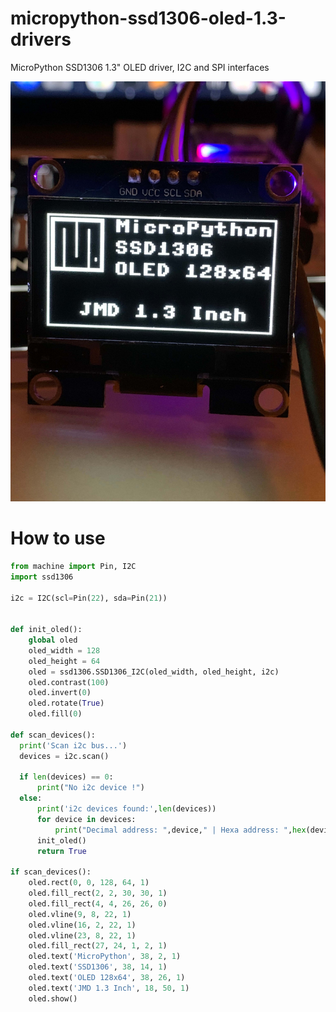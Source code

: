 # micropython-ssd1306-oled-1.3-drivers
MicroPython SSD1306 1.3" OLED driver, I2C and SPI interfaces

![demo](https://github.com/Eivs/micropython-ssd1306-oled-1.3-drivers/raw/main/demo.jpg)


# How to use

```python
from machine import Pin, I2C
import ssd1306

i2c = I2C(scl=Pin(22), sda=Pin(21))


def init_oled():
    global oled
    oled_width = 128
    oled_height = 64
    oled = ssd1306.SSD1306_I2C(oled_width, oled_height, i2c)
    oled.contrast(100)
    oled.invert(0)
    oled.rotate(True)
    oled.fill(0)
    
def scan_devices():
  print('Scan i2c bus...')
  devices = i2c.scan()

  if len(devices) == 0:
      print("No i2c device !")
  else:
      print('i2c devices found:',len(devices))
      for device in devices:  
          print("Decimal address: ",device," | Hexa address: ",hex(device))
      init_oled()
      return True

if scan_devices():
    oled.rect(0, 0, 128, 64, 1)
    oled.fill_rect(2, 2, 30, 30, 1)
    oled.fill_rect(4, 4, 26, 26, 0)
    oled.vline(9, 8, 22, 1)
    oled.vline(16, 2, 22, 1)
    oled.vline(23, 8, 22, 1)
    oled.fill_rect(27, 24, 1, 2, 1)
    oled.text('MicroPython', 38, 2, 1)
    oled.text('SSD1306', 38, 14, 1)
    oled.text('OLED 128x64', 38, 26, 1)
    oled.text('JMD 1.3 Inch', 18, 50, 1)
    oled.show()
```
